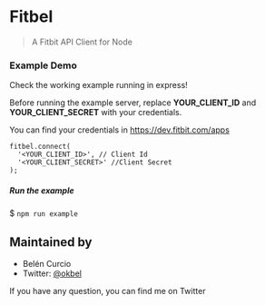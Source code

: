 # Fitbel
> A Fitbit API Client for Node

###  Example Demo
Check the working example running in express!

Before running the example server, replace
**YOUR_CLIENT_ID** and **YOUR_CLIENT_SECRET** with your credentials.

You can find your credentials in https://dev.fitbit.com/apps

```
fitbel.connect(
  '<YOUR_CLIENT_ID>', // Client Id
  '<YOUR_CLIENT_SECRET>' //Client Secret
);
```

##### Run the example

$ ```npm run example ```

## Maintained by
- Belén Curcio
- Twitter: [@okbel](http://twitter.com/okbel)

If you have any question, you can find me on Twitter
